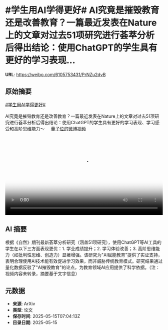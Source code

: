 # #学生用AI学得更好# AI究竟是摧毁教育还是改善教育？一篇最近发表在Nature上的文章对过去51项研究进行荟萃分析后得出结论：使用ChatGPT的学生具有更好的学习表现...

**URL**: https://weibo.com/6105753431/PrNZu2dvB

## 原始摘要

<a href="https://m.weibo.cn/search?containerid=231522type%3D1%26t%3D10%26q%3D%23%E5%AD%A6%E7%94%9F%E7%94%A8AI%E5%AD%A6%E5%BE%97%E6%9B%B4%E5%A5%BD%23&amp;extparam=%23%E5%AD%A6%E7%94%9F%E7%94%A8AI%E5%AD%A6%E5%BE%97%E6%9B%B4%E5%A5%BD%23" data-hide=""><span class="surl-text">#学生用AI学得更好#</span></a> <br><br>AI究竟是摧毁教育还是改善教育？一篇最近发表在Nature上的文章对过去51项研究进行荟萃分析后得出结论：使用ChatGPT的学生具有更好的学习表现、学习感受和高阶思维能力～ <a href="https://video.weibo.com/show?fid=1034:5166267280064558" data-hide=""><span class="url-icon"><img style="width: 1rem;height: 1rem" src="https://h5.sinaimg.cn/upload/2015/09/25/3/timeline_card_small_video_default.png" referrerpolicy="no-referrer"></span><span class="surl-text">量子位的微博视频</span></a> <br clear="both"><div style="clear: both"></div><video controls="controls" poster="https://tvax2.sinaimg.cn/orj480/006Fd7o3gy1i1f6pqwc16j30u01hcq7t.jpg" style="width: 100%"><source src="https://f.video.weibocdn.com/o0/z2XMunJilx08oeZvmOPe01041200pF9Y0E010.mp4?label=mp4_720p&amp;template=720x1280.24.0&amp;ori=0&amp;ps=1CwnkDw1GXwCQx&amp;Expires=1747296121&amp;ssig=nUaTlWcGHG&amp;KID=unistore,video"><source src="https://f.video.weibocdn.com/o0/A42l7zeNlx08oeZuEdhm01041200flDE0E010.mp4?label=mp4_hd&amp;template=540x960.24.0&amp;ori=0&amp;ps=1CwnkDw1GXwCQx&amp;Expires=1747296121&amp;ssig=EHh%2F3Fy6Xh&amp;KID=unistore,video"><source src="https://f.video.weibocdn.com/o0/TOgmaP2Dlx08oeZubvm0010412008zlt0E010.mp4?label=mp4_ld&amp;template=360x640.24.0&amp;ori=0&amp;ps=1CwnkDw1GXwCQx&amp;Expires=1747296121&amp;ssig=m2PWeGERhN&amp;KID=unistore,video"><p>视频无法显示，请前往<a href="https://video.weibo.com/show?fid=1034%3A5166267280064558" target="_blank" rel="noopener noreferrer">微博视频</a>观看。</p></video>

## AI 摘要

根据《自然》期刊最新荟萃分析研究（涵盖51项研究），使用ChatGPT等AI工具的学生在以下三方面表现更优：1. 学业成绩提升；2. 学习体验改善；3. 高阶思维能力（如批判性思维、创造力）显著增强。该研究为"AI赋能教育"提供了实证支持，表明合理使用AI技术能有效促进学习效果，而非威胁传统教育模式。研究结果通过量化数据反驳了"AI摧毁教育"的论点，为教育领域AI应用提供了科学依据。（注：视频内容未转录，摘要基于文字信息）

## 元数据

- **来源**: ArXiv
- **类型**: 论文
- **保存时间**: 2025-05-15T07:04:13Z
- **目录日期**: 2025-05-15

